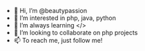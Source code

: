 - 👋 Hi, I’m @beautypassion
- 👀 I’m interested in php, java, python
- 🌱 I’m always learning </>
- 💞️ I’m looking to collaborate on php projects
- 📫 To reach me, just follow me!

<!---
beautypassion/beautypassion is a ✨ special ✨ repository because its `README.md` (this file) appears on your GitHub profile.
You can click the Preview link to take a look at your changes.
--->
